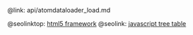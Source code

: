 @link: api/atomdataloader_load.md

@seolinktop: [html5 framework](https://webix.com)
@seolink: [javascript tree table](https://webix.com/widget/treetable/)